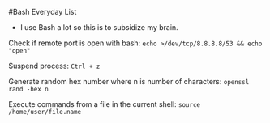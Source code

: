 #Bash Everyday List
* I use Bash a lot so this is to subsidize my brain.

Check if remote port is open with bash:
`echo >/dev/tcp/8.8.8.8/53 && echo "open"`

Suspend process:
`Ctrl + z`

Generate random hex number where n is number of characters:
`openssl rand -hex n`

Execute commands from a file in the current shell:
`source /home/user/file.name`


